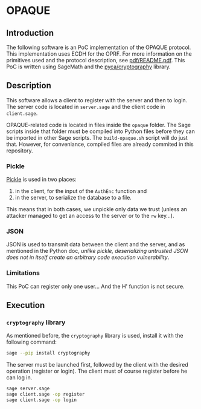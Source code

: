# OPAQUE

## Introduction

The following software is an PoC implementation of the OPAQUE protocol. This implementation uses ECDH for the OPRF. For more information on the primitives used and the protocol description, see [pdf/README.pdf](pdf/README.pdf). This PoC is written using SageMath and the [pyca/cryptography](https://github.com/pyca/cryptography) library.

## Description

This software allows a client to register with the server and then to login. The server code is located in `server.sage` and the client code in `client.sage`.

OPAQUE-related code is located in files inside the `opaque` folder. The Sage scripts inside that folder must be compiled into Python files before they can be imported in other Sage scripts. The `build-opaque.sh` script will do just that. However, for conveniance, compiled files are already commited in this repository.

### Pickle

[Pickle](https://docs.python.org/3/library/pickle.html) is used in two places:

1. in the client, for the input of the `AuthEnc` function and
2. in the server, to serialize the database to a file.

This means that in both cases, we unpickle only data we trust (unless an attacker managed to get an access to the server or to the `rw` key…).

### JSON

JSON is used to transmit data between the client and the server, and as mentioned in the Python doc, *unlike pickle, deserializing untrusted JSON does not in itself create an arbitrary code execution vulnerability*.

### Limitations

This PoC can register only one user… And the H' function is not secure.

## Execution

### `cryptography` library

As mentioned before, the `cryptography` library is used, install it with the following command:

```sh
sage --pip install cryptography
```

The server must be launched first, followed by the client with the desired operation (register or login). The client must of course register before he can log in.

```sh
sage server.sage
sage client.sage -op register
sage client.sage -op login
```
